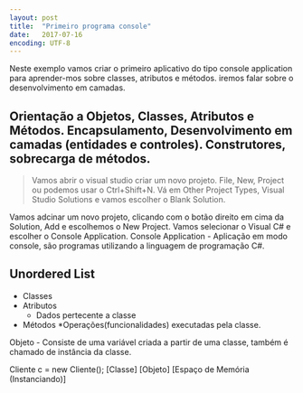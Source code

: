 ```yaml
---
layout: post
title:  "Primeiro programa console"
date:   2017-07-16
encoding: UTF-8
---
```


<p class="intro"><span class="dropcap">N</span>este exemplo vamos criar o primeiro aplicativo do tipo console application para aprender-mos sobre classes, atributos e métodos. iremos falar sobre
o desenvolvimento em camadas.</p>


## Orientação a Objetos, Classes, Atributos e Métodos. Encapsulamento, Desenvolvimento em camadas (entidades e controles). Construtores, sobrecarga de métodos.


<blockquote>Vamos abrir o visual studio criar um novo projeto. File, New, Project ou podemos usar o Ctrl+Shift+N. Vá em Other Project Types, Visual Studio Solutions e vamos escolher o Blank Solution.</blockquote>

Vamos adcinar um novo projeto, clicando com o botão direito em cima da Solution, Add e escolhemos o New Project. Vamos selecionar o Visual C# e escolher o Console Application.
Console Application - Aplicação em modo console, são programas utilizando a linguagem de programação C#.

## Unordered List
* Classes
* Atributos
  * Dados pertecente a classe
* Métodos
	*Operações(funcionalidades) executadas pela classe.

Objeto - Consiste de uma variável criada a partir de uma classe, também é
chamado de instância da classe.

Cliente c = new Cliente();
[Classe] [Objeto] [Espaço de Memória (Instanciando)]
